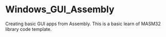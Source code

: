 # Windows_GUI_Assembly
Creating basic GUI apps from Assembly. This is a basic learn of MASM32 library code template.
